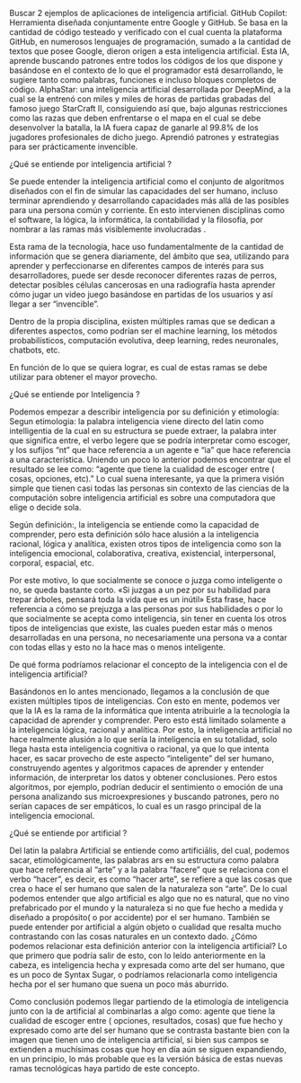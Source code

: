  Buscar 2 ejemplos de aplicaciones de inteligencia artificial.
GitHub Copilot: Herramienta diseñada conjuntamente entre Google y GitHub. Se basa en la cantidad de código testeado y verificado con el cual cuenta la plataforma GitHub, en numerosos lenguajes de programación, sumado a la cantidad de textos que posee Google, dieron origen a esta inteligencia artificial. Esta IA, aprende buscando patrones entre todos los códigos de los que dispone y basándose en el contexto de lo que el programador está desarrollando, le sugiere tanto como palabras, funciones e incluso bloques completos de código.
AlphaStar: una inteligencia artificial desarrollada por DeepMind, a la cual se la entrenó con miles y miles de horas de partidas grabadas del famoso juego StarCraft II, consiguiendo así que, bajo algunas restricciones como las razas que deben enfrentarse o el mapa en el cual se debe desenvolver la batalla, la IA fuera capaz de ganarle al 99.8% de los jugadores profesionales de dicho juego. Aprendió patrones y estrategias para ser prácticamente invencible.


¿Qué se entiende por inteligencia artificial ?

Se puede entender la inteligencia artificial como el conjunto de algoritmos diseñados con el fin de simular las capacidades del ser humano, incluso terminar aprendiendo y desarrollando capacidades más allá de las posibles para una persona común y corriente.
En esto intervienen disciplinas como el software, la lógica, la informática, la contabilidad y la filosofía, por nombrar a las ramas más visiblemente involucradas .

Esta rama de la tecnología, hace uso fundamentalmente de la cantidad de información que se genera diariamente, del ámbito que sea, utilizando para aprender y perfeccionarse en diferentes campos de interés para sus desarrolladores, puede ser desde reconocer diferentes razas de perros, detectar posibles células cancerosas en una radiografía hasta aprender cómo jugar un video juego basándose en partidas de los usuarios y así llegar a ser “invencible”.

Dentro de la propia disciplina, existen múltiples ramas que se dedican a diferentes aspectos, como podrían ser el machine learning, los métodos probabilísticos, computación evolutiva, deep learning, redes neuronales, chatbots, etc.

En función de lo que se quiera lograr, es cual de estas ramas se debe utilizar para obtener el mayor provecho. 

¿Qué se entiende por Inteligencia ?

Podemos empezar a describir inteligencia por su definición y etimología:
Segun etimologia: la palabra inteligencia viene directo del latin como intelligentia de la cual en su estructura se puede extraer, la palabra inter que significa entre, el verbo legere que se podría interpretar como escoger, y los sufijos “nt” que hace referencia a un agente e “ia” que hace referencia a una característica.
Uniendo un poco lo anterior podemos encontrar que el resultado se lee como: “agente que tiene la cualidad de escoger entre ( cosas, opciones, etc).”
Lo cual suena interesante, ya que la primera visión simple que tienen casi todas las personas sin contexto de las ciencias de la computación sobre inteligencia artificial es sobre una computadora que elige o decide sola.

Según definición:, la inteligencia se entiende como la capacidad de comprender, pero esta definición sólo hace alusión a la inteligencia racional, lógica y analítica, existen otros tipos de inteligencia como son  la inteligencia emocional, colaborativa, creativa, existencial, interpersonal, corporal, espacial, etc.

Por este motivo, lo que socialmente se conoce o juzga como inteligente o no, se queda bastante corto.
«Si juzgas a un pez por su habilidad para trepar árboles, pensará toda la vida que es un inútil»
Esta frase, hace referencia a cómo se prejuzga a las personas por sus habilidades o por lo que socialmente se acepta como inteligencia, sin tener en cuenta los otros tipos de inteligencias que existe, las cuales pueden estar más o menos desarrolladas en una persona, no necesariamente una persona va a contar con todas ellas y esto no la hace mas o menos inteligente.


De qué forma podríamos relacionar el concepto de la inteligencia con el de inteligencia artificial?


Basándonos en lo antes mencionado, llegamos a la conclusión de que existen múltiples tipos de inteligencias. Con esto en mente, podemos ver que la IA es la rama de la informática que intenta atribuirle a la tecnología la capacidad de aprender y comprender.
Pero esto está limitado solamente a la inteligencia lógica, racional y analítica. 
Por esto, la inteligencia artificial no hace realmente alusión a lo que sería la inteligencia en su totalidad, solo llega hasta esta inteligencia cognitiva o racional, ya que lo que intenta hacer, es sacar provecho de este aspecto “inteligente” del ser humano, construyendo agentes y algoritmos capaces de aprender y entender información, de interpretar los datos y obtener conclusiones. Pero estos algoritmos, por ejemplo, podrían deducir el sentimiento o emoción de una persona analizando sus microexpresiones y buscando patrones, pero no serían capaces de ser empáticos, lo cual es un rasgo principal de la inteligencia emocional.

¿Qué se entiende por artificial ?

Del latin la palabra Artificial se entiende como artificiālis, del cual, podemos sacar, etimológicamente, las palabras ars en su estructura como palabra que hace referencia al “arte” y a la palabra “facere” que se relaciona con el verbo “hacer”, es decir, es como “hacer arte”, se refiere a que las cosas que crea o hace el ser humano que salen de la naturaleza son “arte”.
 De lo cual podemos entender que algo artificial es algo que no es natural, que no vino prefabricado por el mundo y la naturaleza si no que fue hecho a medida y diseñado a propósito( o por accidente) por el ser humano.
También se puede entender por artificial a algún objeto o cualidad que resalta mucho contrastando con las cosas naturales en un contexto dado.
¿Cómo podemos relacionar esta definición anterior con la inteligencia artificial?
Lo que primero que podría salir de esto, con lo leído anteriormente en la cabeza, es inteligencia hecha y expresada como arte del ser humano, que es un poco de Syntax Sugar, o podríamos relacionarla como inteligencia hecha por el ser humano que suena un poco más aburrido.

Como conclusión podemos llegar partiendo de la etimología de inteligencia junto con la de artificial al combinarlas a algo como: agente que tiene la cualidad de escoger entre ( opciones, resultados, cosas) que fue hecho y expresado como arte del ser humano que se contrasta bastante bien con la imagen que tienen uno de inteligencia artificial, si bien sus campos se extienden a muchísimas cosas que hoy en día aún se siguen expandiendo, en un principio, lo más probable que es la versión básica de estas nuevas ramas tecnológicas haya partido de este concepto.
